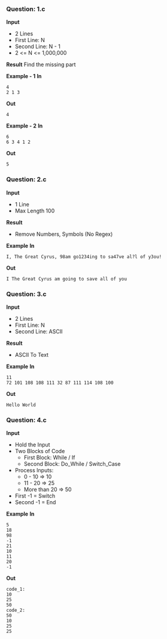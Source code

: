 ### Question: 1.c
**Input**
- 2 Lines
- First Line: N
- Second Line: N - 1
- 2 <= N <= 1,000,000

**Result**
Find the missing part

**Example - 1**
**In**
```
4
2 1 3
```

**Out**
```
4
```

**Example - 2**
**In**
```
6
6 3 4 1 2
```

**Out**
```
5
```


### Question: 2.c
**Input**
- 1 Line
- Max Length 100

**Result**
- Remove Numbers, Symbols (No Regex)

**Example**
**In**
```
I, The Great Cyrus, 98am go1234ing to sa47ve al?l of y3ou!
```
**Out**
```
I The Great Cyrus am going to save all of you
```


### Question: 3.c
**Input**
- 2 Lines
- First Line: N
- Second Line: ASCII

**Result**
- ASCII To Text

**Example**
**In**
```
11
72 101 108 108 111 32 87 111 114 108 100
```
**Out**
```
Hello World
```


### Question: 4.c
**Input**
- Hold the Input
- Two Blocks of Code
    - First Block: While / If
    - Second Block: Do_While / Switch_Case
- Process Inputs:
    - 0 - 10  => 10
    - 11 - 20 => 25
    - More than 20 => 50
- First -1  = Switch
- Second -1 = End

**Example**
**In**
```
5
18
98
-1
21
10
11
20
-1
```
**Out**
```
code_1:
10
25
50
code_2:
50
10
25
25
```